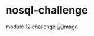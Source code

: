 # nosql-challenge
module 12 challenge
![image](https://github.com/user-attachments/assets/ad50c4b7-6f52-4559-a75f-ea8be6b623f9)
